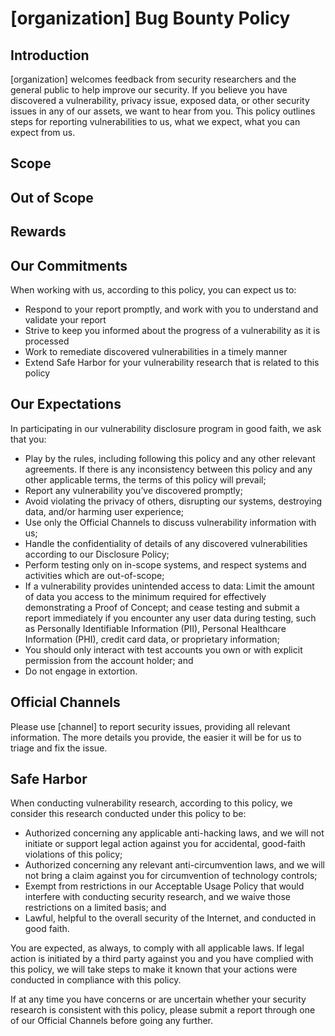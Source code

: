 # [organization] Bug Bounty Policy

## Introduction

[organization] welcomes feedback from security researchers and the general public to help improve our security. If you believe you have discovered a vulnerability, privacy issue, exposed data, or other security issues in any of our assets, we want to hear from you. This policy outlines steps for reporting vulnerabilities to us, what we expect, what you can expect from us.

## Scope

## Out of Scope

## Rewards

## Our Commitments

When working with us, according to this policy, you can expect us to:

- Respond to your report promptly, and work with you to understand and validate your report 
- Strive to keep you informed about the progress of a vulnerability as it is processed
- Work to remediate discovered vulnerabilities in a timely manner
- Extend Safe Harbor for your vulnerability research that is related to this policy

## Our Expectations

In participating in our vulnerability disclosure program in good faith, we ask that you:

- Play by the rules, including following this policy and any other relevant agreements. If there is any inconsistency between this policy and any other applicable terms, the terms of this policy will prevail;
- Report any vulnerability you’ve discovered promptly;
- Avoid violating the privacy of others, disrupting our systems, destroying data, and/or harming user experience;
- Use only the Official Channels to discuss vulnerability information with us;
- Handle the confidentiality of details of any discovered vulnerabilities according to our Disclosure Policy;
- Perform testing only on in-scope systems, and respect systems and activities which are out-of-scope;
- If a vulnerability provides unintended access to data: Limit the amount of data you access to the minimum required for effectively demonstrating a Proof of Concept; and cease testing and submit a report immediately if you encounter any user data during testing, such as Personally Identifiable Information (PII), Personal Healthcare Information (PHI), credit card data, or proprietary information;
- You should only interact with test accounts you own or with explicit permission from the account holder; and
- Do not engage in extortion.  

## Official Channels 

Please use [channel] to report security issues, providing all relevant information. The more details you provide, the easier it will be for us to triage and fix the issue.

## Safe Harbor

When conducting vulnerability research, according to this policy, we consider this research conducted under this policy to be:

- Authorized concerning any applicable anti-hacking laws, and we will not initiate or support legal action against you for accidental, good-faith violations of this policy;
- Authorized concerning any relevant anti-circumvention laws, and we will not bring a claim against you for circumvention of technology controls;
- Exempt from restrictions in our Acceptable Usage Policy that would interfere with conducting security research, and we waive those restrictions on a limited basis; and
- Lawful, helpful to the overall security of the Internet, and conducted in good faith.

You are expected, as always, to comply with all applicable laws. If legal action is initiated by a third party against you and you have complied with this policy, we will take steps to make it known that your actions were conducted in compliance with this policy.

If at any time you have concerns or are uncertain whether your security research is consistent with this policy, please submit a report through one of our Official Channels before going any further.
